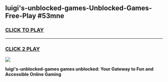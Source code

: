 
## luigi's-unblocked-games-Unblocked-Games-Free-Play #53mne
<h3>
<a href="https://us.freeplayer.one?title=luigi's-unblocked-games&ref=9M">CLICK TO PLAY</a></h3>
<hr>

<h3>
<a href="https://us.freeplayer.one?title=luigi's-unblocked-games&ref=9M">CLICK 2 PLAY</a>
  
</h3>

<a href="https://us.freeplayer.one?title=luigi's-unblocked-games&ref=9M"><img src="https://clearcache.store/games.png"></a>


**luigi's-unblocked-games games unblocked: Your Gateway to Fun and Accessible Online Gaming**
